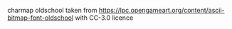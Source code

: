 charmap oldschool taken from https://lpc.opengameart.org/content/ascii-bitmap-font-oldschool
with CC-3.0 licence
